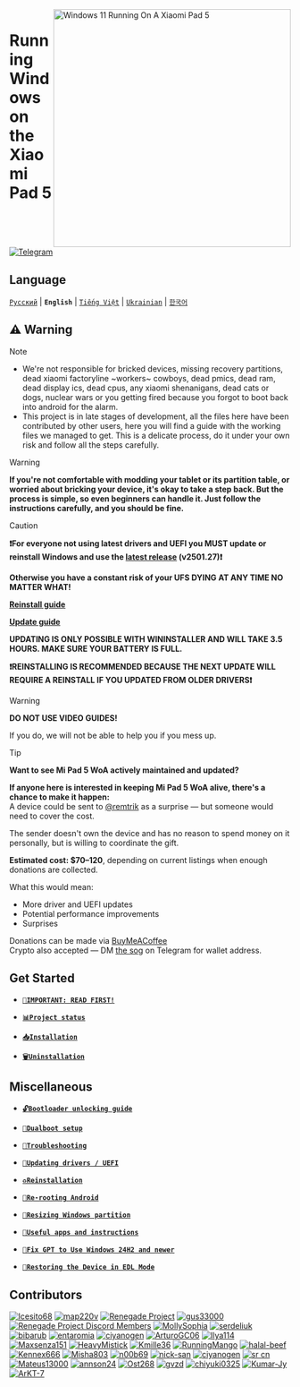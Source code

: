 <img align="right" src="https://raw.githubusercontent.com/erdilS/Port-Windows-11-Xiaomi-Pad-5/main/nabu.png" width="425" alt="Windows 11 Running On A Xiaomi Pad 5">

# Running Windows on the Xiaomi Pad 5

[![Telegram](https://img.shields.io/badge/Chat-Telegram-brightgreen.svg?logo=telegram&style=flat-square)](https://t.me/nabuwoa)

## Language 
[```Русский```](/guide/Russian/README-RU.md) | **```English```** | [```Tiếng Việt```](/guide/Vietnamese/README-vi.md) | [```Ukrainian```](/guide/Ukrainian/README-uk.md) | [```한국어```](/guide/Korean/README-KO.md)

## ⚠️ Warning
> [!NOTE]
> - We're not responsible for bricked devices, missing recovery partitions, dead xiaomi factoryline ~workers~ cowboys, dead pmics, dead ram, dead display ics, dead cpus, any xiaomi shenanigans, dead cats or dogs, nuclear wars or you getting fired because you forgot to boot back into android for the alarm.
> - This project is in late stages of development, all the files here have been contributed by other users, here you will find a guide with the working files we managed to get. This is a delicate process, do it under your own risk and follow all the steps carefully.

> [!WARNING]
> **If you're not comfortable with modding your tablet or its partition table, or worried about bricking your device, it's okay to take a step back. But the process is simple, so even beginners can handle it. Just follow the instructions carefully, and you should be fine.**


> [!CAUTION]
> **❗For everyone not using latest drivers and UEFI you MUST update or reinstall Windows and use the [latest release](https://github.com/erdilS/Port-Windows-11-Xiaomi-Pad-5/releases/tag/Drivers) (v2501.27)❗**
>
> **Otherwise you have a constant risk of your UFS DYING AT ANY TIME NO MATTER WHAT!**
>
> [**Reinstall guide**](https://github.com/erdilS/Port-Windows-11-Xiaomi-Pad-5/blob/main/guide/English/reinstall-en.md)
>
> [**Update guide**](https://github.com/Kumar-Jy/Windows-in-NABU-Without-PC/blob/main/guide/DriverUpdate.md)
>
> **UPDATING IS ONLY POSSIBLE WITH WININSTALLER AND WILL TAKE 3.5 HOURS. MAKE SURE YOUR BATTERY IS FULL.**
>
>
> **❗️REINSTALLING IS RECOMMENDED BECAUSE THE NEXT UPDATE WILL REQUIRE A REINSTALL IF YOU UPDATED FROM OLDER DRIVERS❗️**


> [!WARNING]
> **DO NOT USE VIDEO GUIDES!**
> 
> If you do, we will not be able to help you if you mess up.


> [!TIP]
> **Want to see Mi Pad 5 WoA actively maintained and updated?**
>
> **If anyone here is interested in keeping Mi Pad 5 WoA alive, there's a chance to make it happen:**  
> A device could be sent to [@remtrik](https://github.com/remtrik) as a surprise — but someone would need to cover the cost.
>
> The sender doesn't own the device and has no reason to spend money on it personally, but is willing to coordinate the gift.
>
> **Estimated cost: $70–120**, depending on current listings when enough donations are collected.
>
> What this would mean:
> - More driver and UEFI updates
> - Potential performance improvements
> - Surprises
>
> Donations can be made via [BuyMeACoffee](https://buymeacoffee.com/realfooking)  
> Crypto also accepted — DM [the sog](https://t.me/realfooking) on Telegram for wallet address.



## Get Started

- [**```📖IMPORTANT: READ FIRST!```**](guide/English/important.md)

- [**`📊Project status`**](guide/English/status.md)

- [**`📥Installation`**](guide/English/installation-selection-en.md)

- [**`🗑️Uninstallation`**](guide/English/uninstall-en.md)


## Miscellaneous

- [**`🔓Bootloader unlocking guide`**](guide/English/unlock-bootloader-en.md)

- [**`🔀Dualboot setup`**](guide/English/dualboot-selection2-en.md)

- [**`🔧Troubleshooting`**](guide/English/troubleshooting-en.md)

- [**`🔄Updating drivers / UEFI`**](guide/English/update-en.md)

- [**`♻️Reinstallation`**](guide/English/reinstall-en.md)

- [**`📱Re-rooting Android`**](guide/English/Re-rooting-en.md)

- [**`💾Resizing Windows partition`**](guide/English/resize-en.md)

- [**`📂Useful apps and instructions`**](guide/English/Additional-materials-en.md)

- [**`🔧Fix GPT to Use Windows 24H2 and newer`**](guide/English/fix-gpt-en.md)

- [**`🧱Restoring the Device in EDL Mode`**](guide/English/edl.md)



## Contributors
[<img alt="Icesito68" src="https://images.weserv.nl/?url=https://avatars.githubusercontent.com/u/113939920?v=4&w=45&fit=cover&mask=circle&maxage=7d" />](https://github.com/Icesito68)
[<img alt="map220v" src="https://images.weserv.nl/?url=https://avatars.githubusercontent.com/u/14368485?v=4&w=45&fit=cover&mask=circle&maxage=7d" />](https://github.com/map220v)
[<img alt="Renegade Project" src="https://images.weserv.nl/?url=https://avatars.githubusercontent.com/u/63859504?s=200&v=4&w=45&fit=cover&mask=circle&maxage=7d" />](https://github.com/edk2-porting)
[<img alt="gus33000" src="https://images.weserv.nl/?url=https://avatars.githubusercontent.com/u/3755345?v=4&w=45&fit=cover&mask=circle&maxage=7d" />](https://github.com/gus33000)
[<img alt="Renegade Project Discord Members" src="https://images.weserv.nl/?url=https://cdn.discordapp.com/icons/736563593058713690/68f67bfddf4390b11effc99917b16338.webp?size=256&w=45&fit=cover&mask=circle&maxage=7d" />](https://discord.gg/XXBWfag)
[<img alt="MollySophia" src="https://images.weserv.nl/?url=https://avatars.githubusercontent.com/u/20746884?v=4&w=45&fit=cover&mask=circle&maxage=7d" />](https://github.com/MollySophia)
[<img alt="serdeliuk" src="https://images.weserv.nl/?url=https://avatars.githubusercontent.com/u/38280618?v=4&w=45&fit=cover&mask=circle&maxage=7d" />](https://github.com/serdeliuk)
[<img alt="bibarub" src="https://images.weserv.nl/?url=https://avatars.githubusercontent.com/u/73599925?v=4&w=45&fit=cover&mask=circle&maxage=7d" />](https://github.com/bibarub)
[<img alt="entaromia" src="https://images.weserv.nl/?url=https://avatars.githubusercontent.com/u/30384045?v=4&w=45&fit=cover&mask=circle&maxage=7d" />](https://github.com/entaromia)
[<img alt="ciyanogen" src="https://images.weserv.nl/?url=https://avatars.githubusercontent.com/u/29534488?v=4&w=45&fit=cover&mask=circle&maxage=7d" />](https://github.com/ciyanogen)
[<img alt="ArturoGC06" src="https://images.weserv.nl/?url=https://avatars.githubusercontent.com/u/76574534?v=4&w=45&fit=cover&mask=circle&maxage=7d" />](https://github.com/ArturoGC06)
[<img alt="Ilya114" src="https://images.weserv.nl/?url=https://avatars.githubusercontent.com/u/93242944?v=4&w=45&fit=cover&mask=circle&maxage=7d" />](https://github.com/Ilya114)
[<img alt="Maxsenza151" src="https://images.weserv.nl/?url=https://avatars.githubusercontent.com/u/93602290?v=4&w=45&fit=cover&mask=circle&maxage=7d" />](https://github.com/Maxsenza151)
[<img alt="HeavyMistick" src="https://images.weserv.nl/?url=https://avatars.githubusercontent.com/u/94836779?v=4&w=45&fit=cover&mask=circle&maxage=7d" />](https://github.com/HeavyMistick)
[<img alt="Kmille36" src="https://images.weserv.nl/?url=https://avatars.githubusercontent.com/u/58414694?v=4&w=45&fit=cover&mask=circle&maxage=7d" />](https://github.com/Kmille36)
[<img alt="RunningMango" src="https://images.weserv.nl/?url=https://avatars.githubusercontent.com/u/36758157?v=4&w=45&fit=cover&mask=circle&maxage=7d" />](https://github.com/RunningMango)
[<img alt="halal-beef" src="https://images.weserv.nl/?url=https://avatars.githubusercontent.com/u/78730004?v=4&w=45&fit=cover&mask=circle&maxage=7d" />](https://github.com/halal-beef)
[<img alt="Kennex666" src="https://images.weserv.nl/?url=https://avatars.githubusercontent.com/u/55269418?v=4&w=45&fit=cover&mask=circle&maxage=7d" />](https://github.com/kennex666)
[<img alt="Misha803" src="https://images.weserv.nl/?url=https://avatars.githubusercontent.com/u/118528504?v=4&w=45&fit=cover&mask=circle&maxage=7d" />](https://github.com/Misha803)
[<img alt="n00b69" src="https://images.weserv.nl/?url=https://avatars.githubusercontent.com/u/83274506?v=4&w=45&fit=cover&mask=circle&maxage=7d" />](https://github.com/n00b69)
[<img alt="nick-san" src="https://images.weserv.nl/?url=https://avatars.githubusercontent.com/u/45539267?v=4&w=45&fit=cover&mask=circle&maxage=7d" />](https://github.com/nick-san)
[<img alt="ciyanogen" src="https://images.weserv.nl/?url=https://avatars.githubusercontent.com/u/84897942?v=4&w=45&fit=cover&mask=circle&maxage=7d" />](https://github.com/ciyanogen)
[<img alt="sr cn" src="https://images.weserv.nl/?url=https://avatars.githubusercontent.com/u/161332426?v=4&w=45&fit=cover&mask=circle&maxage=7d" />](https://github.com/srxcm)
[<img alt="Mateus13000" src="https://images.weserv.nl/?url=https://avatars.githubusercontent.com/u/38146322?v=4&w=45&fit=cover&mask=circle&maxage=7d" />](https://github.com/Mateus13000)
[<img alt="annson24" src="https://images.weserv.nl/?url=https://avatars.githubusercontent.com/u/8401837?v=4&w=45&fit=cover&mask=circle&maxage=7d" />](https://github.com/annson24)
[<img alt="Ost268" src="https://images.weserv.nl/?url=https://avatars.githubusercontent.com/u/99175924?s=96&v=4&w=45&fit=cover&mask=circle&maxage=7d" />](https://github.com/galaxysollector)
[<img alt="gvzd" src="https://i.ibb.co/VxsvNZ6/Ellipse-1.png" />](https://https://github.com/gvzd)
[<img alt="chiyuki0325" src="https://images.weserv.nl/?url=https://avatars.githubusercontent.com/u/73830635?s=96&v=4&w=45&fit=cover&mask=circle&maxage=7d" />](https://github.com/chiyuki0325)
[<img alt="Kumar-Jy" src="https://images.weserv.nl/?url=https://avatars.githubusercontent.com/u/20044626?v=4&w=45&fit=cover&mask=circle&maxage=7d" />](https://github.com/Kumar-Jy)
[<img alt="ArKT-7" src="https://images.weserv.nl/?url=https://avatars.githubusercontent.com/u/157277855?v=4&w=45&fit=cover&mask=circle&maxage=7d" />](https://github.com/ArKT-7)

